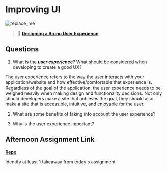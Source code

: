 # Improving UI

![replace_me](https://codeworks.blob.core.windows.net/public/assets/img/illustrations/placeholder.svg)

> **📖 [Designing a Srong User Experience](https://codeworksacademy.com/fs-student-guide/resources/wk7/03-Creating-Good-UX)**

## Questions

1. What is the ***user experience***? What should be considered when developing to create a good UX?

The user experience refers to the way the user interacts with your application/website and how effective/comfortable that experience is. Regardless of the goal of the application, the user experience needs to be weighed heavily when making design and functionality decisions. Not only should developers make a site that achieves the goal, they should also make a site that is accessible, intuitive, and enjoyable for the user.

2. What are some benefits of taking into account the user experience?



3. Why is the user experience important?

## Afternoon Assignment Link

**[Repo](https://github.com/ElizabethKeyes/<ASSIGNMENT_REPO>)**

Identify at least 1 takeaway from today's assignment
